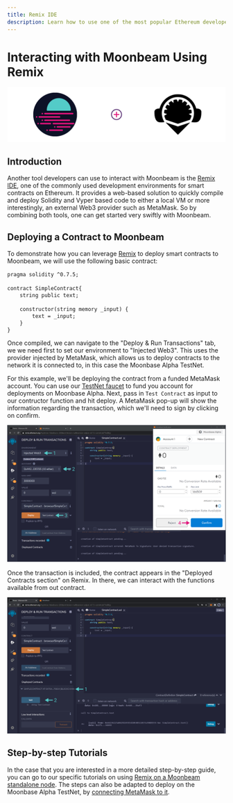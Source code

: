```yaml
---
title: Remix IDE
description: Learn how to use one of the most popular Ethereum developer tools, the Remix IDE, to interact with Moonbeam.
---
```


# Interacting with Moonbeam Using Remix

![Intro diagram](/images/remix/integrations-remix-0.png)

## Introduction

Another tool developers can use to interact with Moonbeam is the [Remix IDE](https://remix.ethereum.org/), one of the commonly used development environments for smart contracts on Ethereum. It provides a web-based solution to quickly compile and deploy Solidity and Vyper based code to either a local VM or more interestingly, an external Web3 provider such as MetaMask. So by combining both tools, one can get started very swiftly with Moonbeam.
## Deploying a Contract to Moonbeam

To demonstrate how you can leverage [Remix](https://remix.ethereum.org/) to deploy smart contracts to Moonbeam, we will use the following basic contract:

```solidity
pragma solidity ^0.7.5;

contract SimpleContract{
    string public text;
    
    constructor(string memory _input) {
        text = _input;
    }
}
```

Once compiled, we can navigate to the "Deploy & Run Transactions" tab, we we need first to set our environment to "Injected Web3". This uses the provider injected by MetaMask, which allows us to deploy contracts to the network it is connected to, in this case the Moonbase Alpha TestNet. 

For this example, we'll be deploying the contract from a funded MetaMask account. You can use our [TestNet faucet](/getting-started/testnet/faucet/) to fund you account for deployments on Moonbase Alpha. Next, pass in `Test Contract` as input to our contructor function and hit deploy. A MetaMask pop-up will show the information regarding the transaction, which we'll need to sign by clicking on confirm.

![Deploying Contract](/images/remix/integrations-remix-1.png)

Once the transaction is included, the contract appears in the "Deployed Contracts section" on Remix. In there, we can interact with the functions available from out contract.

![Interact with Contract](/images/remix/integrations-remix-2.png)

## Step-by-step Tutorials
In the case that you are interested in a more detailed step-by-step guide, you can go to our specific tutorials on using [Remix on a Moonbeam standalone node](/getting-started/local-node/using-remix/). The steps can also be adapted to deploy on the Moonbase Alpha TestNet, by [connecting MetaMask to it](/getting-started/testnet/metamask/).

